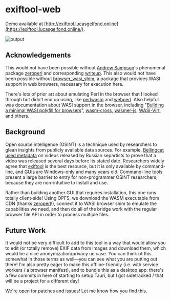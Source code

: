 # exiftool-web

Demo available at [http://exiftool.lucasgelfond.online](https://exiftool.lucasgelfond.online/). 

![output](https://github.com/user-attachments/assets/9b8694ea-28a5-4da3-997d-87eb22096a60)


## Acknowledgements

This would not have been possible without [Andrew Sampson](https://andrew.im/)'s phenomenal package [zeroperl](https://github.com/uswriting/zeroperl) and corresponding [writeup](https://andrews.substack.com/p/zeroperl-sandboxed-perl-with-webassembly?r=44njw&utm_campaign=post&utm_medium=web&triedRedirect=true). This also would not have been possible without [browser_wasi_shim](https://github.com/bjorn3/browser_wasi_shim), a package that provides WASI support in web browsers, necessary for execution here. 

There's lots of prior art about emulating Perl in the browser that I looked through but didn't end up using, like [perlwasm](https://github.com/perlwasm/Wasm) and [webperl](https://github.com/haukex/webperl). Also helpful was documentation about WASI support in the browser, including "[Building a minimal WASI polyfill for browsers](https://dev.to/ndesmic/building-a-minimal-wasi-polyfill-for-browsers-4nel)", [wasm-cross](https://github.com/ndesmic/wasm-cross/blob/main/browser/wasi.js), [wasmer-js](https://github.com/wasmerio/wasmer-js), [WASI-Virt](https://github.com/bytecodealliance/WASI-Virt), and others.


## Background


Open source intelligence (OSINT) is a technique used by researchers to glean insights from publicly available data sources. For example, [Bellingcat used metadata](https://www.bellingcat.com/news/2022/02/23/documenting-and-debunking-dubious-footage-from-ukraines-frontlines/) on videos released by Russian separtists to prove that a video was released several days before its stated date. Researchers widely agree that [exiftool](https://exiftool.org/) is the best resource, but it is only available by command-line, and [GUIs](https://exiftool.org/gui/) are Windows-only and many years old. Command-line tools present a large barrier to entry for non-programmer OSINT researchers, because they are non-intuitive to install and use. 

Rather than building another GUI that requires installation, this one runs totally client-side! Using OPFS, we download the WASM executable from CDN (thanks [zeroperl](https://github.com/uswriting/zeroperl)!), connect it to WASI browser shim to emulate the capabilities we need, and then do all of the bridge work with the regular browser file API in order to process multiple files.


## Future Work

It would not be very difficult to add to this tool in a way that would allow you to edit (or totally remove) EXIF data from images and download them, which would be a nice anonymization/privacy ue case. You can think of this somewhat in those terms as well—you can see what you are putting out there! I'm also pretty eager to make this offline-friendly (i.e. with service workers / a browser manifest), and to bundle this as a desktop app: there's a few commits in here of starting to setup Tauri, but I got sidetracked / that will be a project for a different day! 

We're open for patches and issues! Let me know how you find this. 
